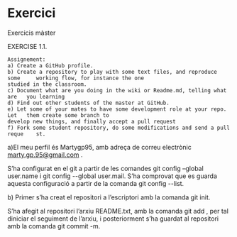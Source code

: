 # Exercici
Exercicis màster

EXERCISE 1.1.

	Assignement:
	a) Create a GitHub profile.
	b) Create a repository to play with some text files, and reproduce some 	working flow, for instance the one
	studied in the classroom.
	c) Document what are you doing in the wiki or Readme.md, telling what are 	you learning
	d) Find out other students of the master at GitHub.
	e) Let some of your mates to have some development role at your repo. Let 	them create some branch to
	develop new things, and finally accept a pull request
	f) Fork some student repository, do some modifications and send a pull reque	st.

a)El meu perfil és Martygp95, amb adreça de correu electrònic marty.gp.95@gmail.com .

S’ha configurat en el git a partir de les comandes git config –global user.name  i  git config --global user.mail. S’ha comprovat que es guarda aquesta configuració a partir de la comanda git config --list.


b) Primer s’ha creat el repositori a l’escriptori amb la comanda git init.


S’ha afegit al repositori l’arxiu README.txt, amb la comanda git add , per tal diniciar el seguiment de l’arxiu, i posteriorment s’ha guardat al repositori amb la comanda git commit -m.

